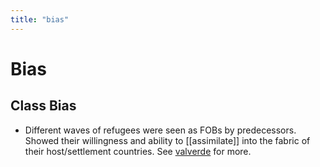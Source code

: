 ```yaml
---
title: "bias"
---
```

# Bias

## Class Bias
- Different waves of refugees were seen as FOBs by predecessors. Showed their willingness and ability to [[assimilate]] into the fabric of their host/settlement countries. See [valverde](005.Authors/valverde.md) for more. 